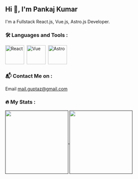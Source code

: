 ## Hi :wave:, I'm Pankaj Kumar   
    
I'm a Fullstack React.js, Vue.js, Astro.js Developer. 

### :hammer_and_wrench: Languages and Tools :

<div>
  <img src="https://cdn.jsdelivr.net/gh/devicons/devicon@latest/icons/react/react-original.svg" title="React" alt="React" width="60" height="60"/>&nbsp;
  <img src="https://cdn.jsdelivr.net/gh/devicons/devicon@latest/icons/vuejs/vuejs-original.svg" title="Vue" alt="Vue" width="60" height="60"/>&nbsp;
  <img src="https://cdn.jsdelivr.net/gh/devicons/devicon@latest/icons/astro/astro-original.svg" title="Astro" alt="Astro" width="60" height="60"/>&nbsp;
</div>

### :mailbox_with_mail: Contact Me on :

Email mail.guptaz@gmail.com

### :fire: My Stats :
<a href="">
  <img height=200 align="center" src="https://github-readme-stats.vercel.app/api?username=pedropankaj" />
</a>
<a href="">
  <img height=200 align="center" src="https://github-readme-stats.vercel.app/api/top-langs?username=pedropankaj&layout=compact&langs_count=8&card_width=320" />
</a>
